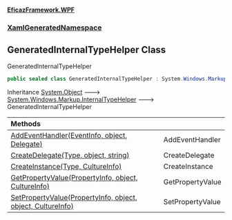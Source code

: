 #### [EficazFramework.WPF](EficazFrameworkWPF.md 'EficazFramework WPF')
### [XamlGeneratedNamespace](EficazFrameworkWPF.md#XamlGeneratedNamespace 'XamlGeneratedNamespace')

## GeneratedInternalTypeHelper Class

GeneratedInternalTypeHelper

```csharp
public sealed class GeneratedInternalTypeHelper : System.Windows.Markup.InternalTypeHelper
```

Inheritance [System.Object](https://docs.microsoft.com/en-us/dotnet/api/System.Object 'System.Object') &#129106; [System.Windows.Markup.InternalTypeHelper](https://docs.microsoft.com/en-us/dotnet/api/System.Windows.Markup.InternalTypeHelper 'System.Windows.Markup.InternalTypeHelper') &#129106; GeneratedInternalTypeHelper

| Methods | |
| :--- | :--- |
| [AddEventHandler(EventInfo, object, Delegate)](XamlGeneratedNamespace/GeneratedInternalTypeHelper/AddEventHandler(EventInfo,object,Delegate).md 'XamlGeneratedNamespace.GeneratedInternalTypeHelper.AddEventHandler(System.Reflection.EventInfo, object, System.Delegate)') | AddEventHandler |
| [CreateDelegate(Type, object, string)](XamlGeneratedNamespace/GeneratedInternalTypeHelper/CreateDelegate(Type,object,string).md 'XamlGeneratedNamespace.GeneratedInternalTypeHelper.CreateDelegate(System.Type, object, string)') | CreateDelegate |
| [CreateInstance(Type, CultureInfo)](XamlGeneratedNamespace/GeneratedInternalTypeHelper/CreateInstance(Type,CultureInfo).md 'XamlGeneratedNamespace.GeneratedInternalTypeHelper.CreateInstance(System.Type, System.Globalization.CultureInfo)') | CreateInstance |
| [GetPropertyValue(PropertyInfo, object, CultureInfo)](XamlGeneratedNamespace/GeneratedInternalTypeHelper/GetPropertyValue(PropertyInfo,object,CultureInfo).md 'XamlGeneratedNamespace.GeneratedInternalTypeHelper.GetPropertyValue(System.Reflection.PropertyInfo, object, System.Globalization.CultureInfo)') | GetPropertyValue |
| [SetPropertyValue(PropertyInfo, object, object, CultureInfo)](XamlGeneratedNamespace/GeneratedInternalTypeHelper/SetPropertyValue(PropertyInfo,object,object,CultureInfo).md 'XamlGeneratedNamespace.GeneratedInternalTypeHelper.SetPropertyValue(System.Reflection.PropertyInfo, object, object, System.Globalization.CultureInfo)') | SetPropertyValue |
